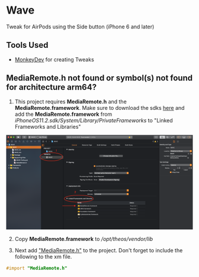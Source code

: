 # Wave
Tweak for AirPods using the Side button (iPhone 6 and later)


## Tools Used
- [MonkeyDev](https://github.com/AloneMonkey/MonkeyDev) for creating Tweaks 

## MediaRemote.h not found or symbol(s) not found for architecture arm64?
1. This project requires **MediaRemote.h** and the **MediaRemote.framework**. Make sure to download the sdks [here](https://github.com/theos/sdks) and add the **MediaRemote.framework** from *iPhoneOS11.2.sdk/System/Library/PrivateFrameworks* to "Linked Frameworks and Libraries"

<p align="ceneter">
 <img src = "/Assets/Help.png">
</p>

2. Copy **MediaRemote.framework** to */opt/theos/vendor/lib*

3. Next add ["MediaRemote.h"](https://github.com/theos/headers/blob/master/MediaRemote/MediaRemote.h) to the project. Don't forget to include the following to the xm file.

```objective-C
#import "MediaRemote.h" 
```






